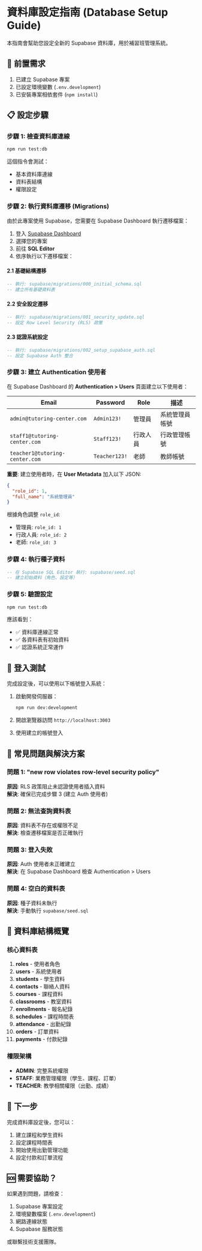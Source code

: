 # 資料庫設定指南 (Database Setup Guide)

本指南會幫助您設定全新的 Supabase 資料庫，用於補習班管理系統。

## 🔧 前置需求

1. 已建立 Supabase 專案
2. 已設定環境變數 (`.env.development`)
3. 已安裝專案相依套件 (`npm install`)

## 📋 設定步驟

### 步驟 1: 檢查資料庫連線

```bash
npm run test:db
```

這個指令會測試：
- 基本資料庫連線
- 資料表結構
- 權限設定

### 步驟 2: 執行資料庫遷移 (Migrations)

由於此專案使用 Supabase，您需要在 Supabase Dashboard 執行遷移檔案：

1. 登入 [Supabase Dashboard](https://supabase.com/dashboard)
2. 選擇您的專案
3. 前往 **SQL Editor**
4. 依序執行以下遷移檔案：

#### 2.1 基礎結構遷移
```sql
-- 執行: supabase/migrations/000_initial_schema.sql
-- 建立所有基礎資料表
```

#### 2.2 安全設定遷移
```sql
-- 執行: supabase/migrations/001_security_update.sql
-- 設定 Row Level Security (RLS) 政策
```

#### 2.3 認證系統設定
```sql
-- 執行: supabase/migrations/002_setup_supabase_auth.sql  
-- 設定 Supabase Auth 整合
```

### 步驟 3: 建立 Authentication 使用者

在 Supabase Dashboard 的 **Authentication > Users** 頁面建立以下使用者：

| Email | Password | Role | 描述 |
|-------|----------|------|------|
| `admin@tutoring-center.com` | `Admin123!` | 管理員 | 系統管理員帳號 |
| `staff1@tutoring-center.com` | `Staff123!` | 行政人員 | 行政管理帳號 |
| `teacher1@tutoring-center.com` | `Teacher123!` | 老師 | 教師帳號 |

**重要**: 建立使用者時，在 **User Metadata** 加入以下 JSON:

```json
{
  "role_id": 1,
  "full_name": "系統管理員"
}
```

根據角色調整 `role_id`:
- 管理員: `role_id: 1`
- 行政人員: `role_id: 2`  
- 老師: `role_id: 3`

### 步驟 4: 執行種子資料

```sql
-- 在 Supabase SQL Editor 執行: supabase/seed.sql
-- 建立初始資料（角色、設定等）
```

### 步驟 5: 驗證設定

```bash
npm run test:db
```

應該看到：
- ✅ 資料庫連線正常
- ✅ 各資料表有初始資料
- ✅ 認證系統正常運作

## 🔐 登入測試

完成設定後，可以使用以下帳號登入系統：

1. 啟動開發伺服器：
   ```bash
   npm run dev:development
   ```

2. 開啟瀏覽器訪問 `http://localhost:3003`

3. 使用建立的帳號登入

## 🐛 常見問題與解決方案

### 問題 1: "new row violates row-level security policy"
**原因**: RLS 政策阻止未認證使用者插入資料  
**解決**: 確保已完成步驟 3 (建立 Auth 使用者)

### 問題 2: 無法查詢資料表
**原因**: 資料表不存在或權限不足  
**解決**: 檢查遷移檔案是否正確執行

### 問題 3: 登入失敗
**原因**: Auth 使用者未正確建立  
**解決**: 在 Supabase Dashboard 檢查 Authentication > Users

### 問題 4: 空白的資料表
**原因**: 種子資料未執行  
**解決**: 手動執行 `supabase/seed.sql`

## 📝 資料庫結構概覽

### 核心資料表

1. **roles** - 使用者角色
2. **users** - 系統使用者
3. **students** - 學生資料
4. **contacts** - 聯絡人資料
5. **courses** - 課程資料
6. **classrooms** - 教室資料
7. **enrollments** - 報名紀錄
8. **schedules** - 課程時間表
9. **attendance** - 出勤紀錄
10. **orders** - 訂單資料
11. **payments** - 付款紀錄

### 權限架構

- **ADMIN**: 完整系統權限
- **STAFF**: 業務管理權限（學生、課程、訂單）
- **TEACHER**: 教學相關權限（出勤、成績）

## 🚀 下一步

完成資料庫設定後，您可以：

1. 建立課程和學生資料
2. 設定課程時間表
3. 開始使用出勤管理功能
4. 設定付款和訂單流程

## 🆘 需要協助？

如果遇到問題，請檢查：

1. Supabase 專案設定
2. 環境變數檔案 (`.env.development`)
3. 網路連線狀態
4. Supabase 服務狀態

或聯繫技術支援團隊。